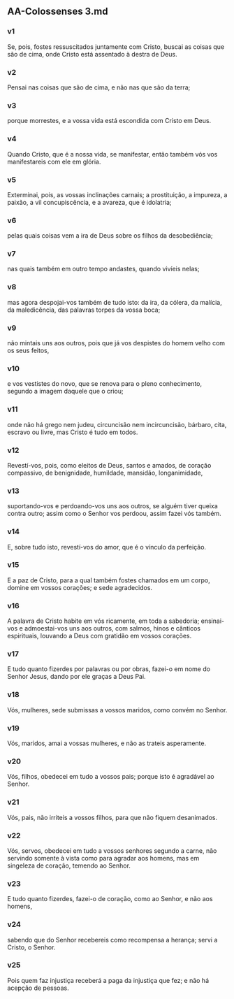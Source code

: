 ## AA-Colossenses 3.md
### v1
 Se, pois, fostes ressuscitados juntamente com Cristo, buscai as coisas que são de cima, onde Cristo está assentado à destra de Deus.
### v2
 Pensai nas coisas que são de cima, e não nas que são da terra;
### v3
 porque morrestes, e a vossa vida está escondida com Cristo em Deus.
### v4
 Quando Cristo, que é a nossa vida, se manifestar, então também vós vos manifestareis com ele em glória.
### v5
 Exterminai, pois, as vossas inclinações carnais; a prostituição, a impureza, a paixão, a vil concupiscência, e a avareza, que é idolatria;
### v6
 pelas quais coisas vem a ira de Deus sobre os filhos da desobediência;
### v7
 nas quais também em outro tempo andastes, quando vivíeis nelas;
### v8
 mas agora despojai-vos também de tudo isto: da ira, da cólera, da malícia, da maledicência, das palavras torpes da vossa boca;
### v9
 não mintais uns aos outros, pois que já vos despistes do homem velho com os seus feitos,
### v10
 e vos vestistes do novo, que se renova para o pleno conhecimento, segundo a imagem daquele que o criou;
### v11
 onde não há grego nem judeu, circuncisão nem incircuncisão, bárbaro, cita, escravo ou livre, mas Cristo é tudo em todos.
### v12
 Revestí-vos, pois, como eleitos de Deus, santos e amados, de coração compassivo, de benignidade, humildade, mansidão, longanimidade,
### v13
 suportando-vos e perdoando-vos uns aos outros, se alguém tiver queixa contra outro; assim como o Senhor vos perdoou, assim fazei vós também.
### v14
 E, sobre tudo isto, revestí-vos do amor, que é o vínculo da perfeição.
### v15
 E a paz de Cristo, para a qual também fostes chamados em um corpo, domine em vossos corações; e sede agradecidos.
### v16
 A palavra de Cristo habite em vós ricamente, em toda a sabedoria; ensinai-vos e admoestai-vos uns aos outros, com salmos, hinos e cânticos espirituais, louvando a Deus com gratidão em vossos corações.
### v17
 E tudo quanto fizerdes por palavras ou por obras, fazei-o em nome do Senhor Jesus, dando por ele graças a Deus Pai.
### v18
 Vós, mulheres, sede submissas a vossos maridos, como convém no Senhor.
### v19
 Vós, maridos, amai a vossas mulheres, e não as trateis asperamente.
### v20
 Vós, filhos, obedecei em tudo a vossos pais; porque isto é agradável ao Senhor.
### v21
 Vós, pais, não irriteis a vossos filhos, para que não fiquem desanimados.
### v22
 Vós, servos, obedecei em tudo a vossos senhores segundo a carne, não servindo somente à vista como para agradar aos homens, mas em singeleza de coração, temendo ao Senhor.
### v23
 E tudo quanto fizerdes, fazei-o de coração, como ao Senhor, e não aos homens,
### v24
 sabendo que do Senhor recebereis como recompensa a herança; servi a Cristo, o Senhor.
### v25
 Pois quem faz injustiça receberá a paga da injustiça que fez; e não há acepção de pessoas.
